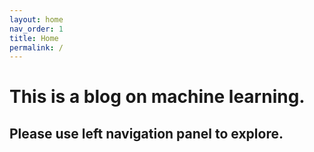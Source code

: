 ```yaml
---
layout: home
nav_order: 1
title: Home
permalink: /
---
```

# This is a blog on machine learning.

## Please use left navigation panel to explore.
